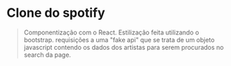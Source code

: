 # Clone do spotify 
> Componentização com o React.
> Estilização feita utilizando o bootstrap.
> requisições a uma "fake api" que se trata de um objeto javascript contendo os dados dos artistas para serem procurados no search da page.
